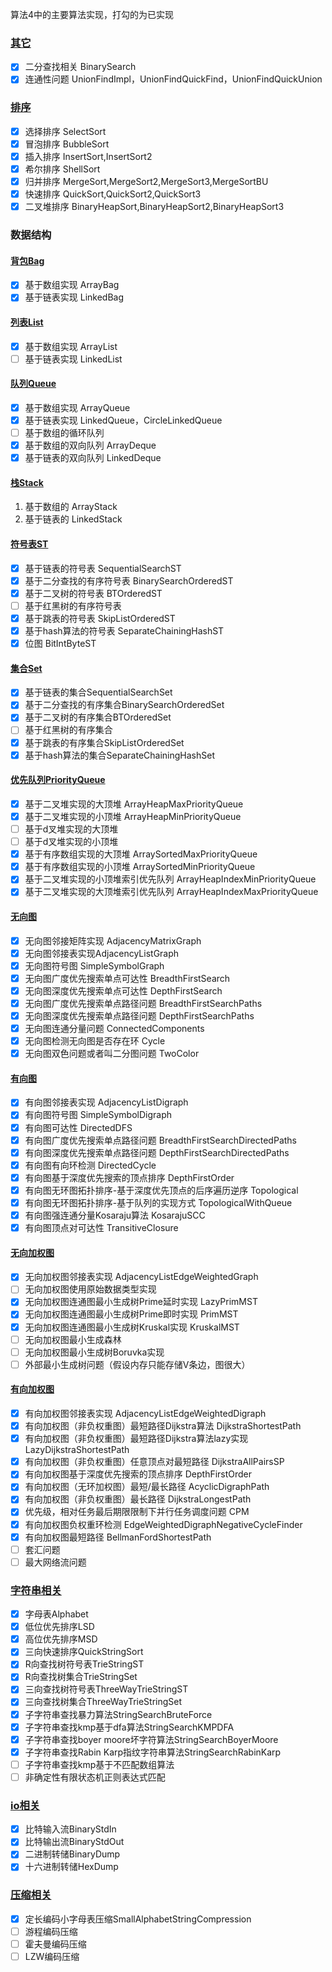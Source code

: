 算法4中的主要算法实现，打勾的为已实现

### [其它](https://github.com/huangsu2012/algorithmPractice/blob/master/src/main/java/com/huangsu/algorithm)
-[x] 二分查找相关 BinarySearch
-[x] 连通性问题 UnionFindImpl，UnionFindQuickFind，UnionFindQuickUnion
### [排序](https://github.com/huangsu2012/algorithmPractice/blob/master/src/main/java/com/huangsu/algorithm/sort)
-[x] 选择排序 SelectSort  
-[x] 冒泡排序 BubbleSort  
-[x] 插入排序 InsertSort,InsertSort2  
-[x] 希尔排序 ShellSort
-[x] 归并排序 MergeSort,MergeSort2,MergeSort3,MergeSortBU  
-[x] 快速排序 QuickSort,QuickSort2,QuickSort3
-[x] 二叉堆排序 BinaryHeapSort,BinaryHeapSort2,BinaryHeapSort3

### 数据结构
#### [背包Bag](https://github.com/huangsu2012/algorithmPractice/blob/master/src/main/java/com/huangsu/algorithm/struct/bag)
-[x] 基于数组实现 ArrayBag  
-[x] 基于链表实现 LinkedBag
#### [列表List](https://github.com/huangsu2012/algorithmPractice/blob/master/src/main/java/com/huangsu/algorithm/struct/list)
-[x] 基于数组实现 ArrayList  
-[ ] 基于链表实现 LinkedList

#### [队列Queue](https://github.com/huangsu2012/algorithmPractice/blob/master/src/main/java/com/huangsu/algorithm/struct/queue)
-[x] 基于数组实现 ArrayQueue  
-[x] 基于链表实现 LinkedQueue，CircleLinkedQueue  
-[ ] 基于数组的循环队列  
-[x] 基于数组的双向队列 ArrayDeque  
-[x] 基于链表的双向队列 LinkedDeque  
#### [栈Stack](https://github.com/huangsu2012/algorithmPractice/blob/master/src/main/java/com/huangsu/algorithm/struct/stack)
1. 基于数组的 ArrayStack  
2. 基于链表的 LinkedStack
#### [符号表ST](https://github.com/huangsu2012/algorithmPractice/blob/master/src/main/java/com/huangsu/algorithm/struct/st)
-[x] 基于链表的符号表 SequentialSearchST
-[x] 基于二分查找的有序符号表 BinarySearchOrderedST
-[x] 基于二叉树的符号表 BTOrderedST
-[ ] 基于红黑树的有序符号表
-[x] 基于跳表的符号表 SkipListOrderedST
-[x] 基于hash算法的符号表 SeparateChainingHashST  
-[x] 位图 BitIntByteST

#### [集合Set](https://github.com/huangsu2012/algorithmPractice/blob/master/src/main/java/com/huangsu/algorithm/struct/st)
-[x] 基于链表的集合SequentialSearchSet
-[x] 基于二分查找的有序集合BinarySearchOrderedSet
-[x] 基于二叉树的有序集合BTOrderedSet
-[ ] 基于红黑树的有序集合
-[x] 基于跳表的有序集合SkipListOrderedSet
-[x] 基于hash算法的集合SeparateChainingHashSet

#### [优先队列PriorityQueue](https://github.com/huangsu2012/algorithmPractice/blob/master/src/main/java/com/huangsu/algorithm/struct/priorityqueue)
-[x] 基于二叉堆实现的大顶堆 ArrayHeapMaxPriorityQueue  
-[x] 基于二叉堆实现的小顶堆 ArrayHeapMinPriorityQueue  
-[ ] 基于d叉堆实现的大顶堆 
-[ ] 基于d叉堆实现的小顶堆 
-[x] 基于有序数组实现的大顶堆 ArraySortedMaxPriorityQueue  
-[x] 基于有序数组实现的小顶堆 ArraySortedMinPriorityQueue  
-[x] 基于二叉堆实现的小顶堆索引优先队列 ArrayHeapIndexMinPriorityQueue  
-[x] 基于二叉堆实现的大顶堆索引优先队列 ArrayHeapIndexMaxPriorityQueue  

#### [无向图](https://github.com/huangsu2012/algorithmPractice/blob/master/src/main/java/com/huangsu/algorithm/struct/graph)
-[x] 无向图邻接矩阵实现 AdjacencyMatrixGraph
-[x] 无向图邻接表实现AdjacencyListGraph
-[x] 无向图符号图 SimpleSymbolGraph
-[x] 无向图广度优先搜索单点可达性 BreadthFirstSearch
-[x] 无向图深度优先搜索单点可达性 DepthFirstSearch
-[x] 无向图广度优先搜索单点路径问题 BreadthFirstSearchPaths
-[x] 无向图深度优先搜索单点路径问题 DepthFirstSearchPaths
-[x] 无向图连通分量问题 ConnectedComponents
-[x] 无向图检测无向图是否存在环 Cycle
-[x] 无向图双色问题或者叫二分图问题 TwoColor

#### [有向图](https://github.com/huangsu2012/algorithmPractice/blob/master/src/main/java/com/huangsu/algorithm/struct/graph/di)
-[x] 有向图邻接表实现 AdjacencyListDigraph
-[x] 有向图符号图 SimpleSymbolDigraph
-[x] 有向图可达性 DirectedDFS
-[x] 有向图广度优先搜索单点路径问题 BreadthFirstSearchDirectedPaths
-[x] 有向图深度优先搜索单点路径问题 DepthFirstSearchDirectedPaths
-[x] 有向图有向环检测 DirectedCycle
-[x] 有向图基于深度优先搜索的顶点排序 DepthFirstOrder
-[x] 有向图无环图拓扑排序-基于深度优先顶点的后序遍历逆序 Topological
-[x] 有向图无环图拓扑排序-基于队列的实现方式 TopologicalWithQueue
-[x] 有向图强连通分量Kosaraju算法 KosarajuSCC
-[x] 有向图顶点对可达性 TransitiveClosure
#### [无向加权图](https://github.com/huangsu2012/algorithmPractice/blob/master/src/main/java/com/huangsu/algorithm/struct/graph/weighted)
-[x] 无向加权图邻接表实现 AdjacencyListEdgeWeightedGraph
-[ ] 无向加权图使用原始数据类型实现 
-[x] 无向加权图连通图最小生成树Prime延时实现 LazyPrimMST
-[x] 无向加权图连通图最小生成树Prime即时实现 PrimMST
-[x] 无向加权图连通图最小生成树Kruskal实现 KruskalMST
-[ ] 无向加权图最小生成森林 
-[ ] 无向加权图最小生成树Boruvka实现 
-[ ] 外部最小生成树问题（假设内存只能存储V条边，图很大） 
#### [有向加权图](https://github.com/huangsu2012/algorithmPractice/blob/master/src/main/java/com/huangsu/algorithm/struct/graph/di/weighted)
-[x] 有向加权图邻接表实现 AdjacencyListEdgeWeightedDigraph
-[x] 有向加权图（非负权重图）最短路径Dijkstra算法 DijkstraShortestPath
-[x] 有向加权图（非负权重图）最短路径Dijkstra算法lazy实现 LazyDijkstraShortestPath
-[x] 有向加权图（非负权重图）任意顶点对最短路径 DijkstraAllPairsSP
-[x] 有向加权图基于深度优先搜索的顶点排序 DepthFirstOrder
-[x] 有向加权图（无环加权图）最短/最长路径 AcyclicDigraphPath
-[x] 有向加权图（非负权重图）最长路径 DijkstraLongestPath
-[x] 优先级，相对任务最后期限限制下并行任务调度问题 CPM
-[x] 有向加权图负权重环检测 EdgeWeightedDigraphNegativeCycleFinder
-[x] 有向加权图最短路径 BellmanFordShortestPath
-[ ] 套汇问题 
-[ ] 最大网络流问题
### [字符串相关](https://github.com/huangsu2012/algorithmPractice/blob/master/src/main/java/com/huangsu/algorithm/string)
-[x] 字母表Alphabet
-[x] 低位优先排序LSD
-[x] 高位优先排序MSD
-[x] 三向快速排序QuickStringSort
-[x] R向查找树符号表TrieStringST
-[x] R向查找树集合TrieStringSet
-[x] 三向查找树符号表ThreeWayTrieStringST
-[x] 三向查找树集合ThreeWayTrieStringSet
-[x] 子字符串查找暴力算法StringSearchBruteForce
-[x] 子字符串查找kmp基于dfa算法StringSearchKMPDFA
-[x] 子字符串查找boyer moore坏字符算法StringSearchBoyerMoore
-[x] 子字符串查找Rabin Karp指纹字符串算法StringSearchRabinKarp
-[ ] 子字符串查找kmp基于不匹配数组算法
-[ ] 非确定性有限状态机正则表达式匹配
### [io相关](https://github.com/huangsu2012/algorithmPractice/blob/master/src/main/java/com/huangsu/algorithm/io)
-[x] 比特输入流BinaryStdIn
-[x] 比特输出流BinaryStdOut
-[x] 二进制转储BinaryDump
-[x] 十六进制转储HexDump
### [压缩相关](https://github.com/huangsu2012/algorithmPractice/blob/master/src/main/java/com/huangsu/algorithm/compression)
-[x] 定长编码小字母表压缩SmallAlphabetStringCompression
-[ ] 游程编码压缩
-[ ] 霍夫曼编码压缩
-[ ] LZW编码压缩